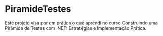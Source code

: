 # PiramideTestes

Este projeto visa por em prática o que aprendi no curso Construindo uma Pirâmide de Testes com .NET: Estratégias e Implementação Prática.
